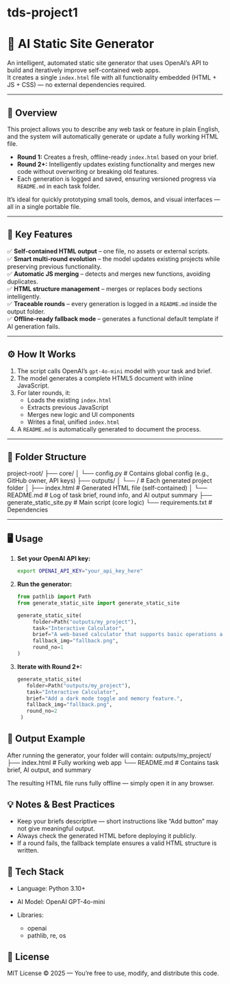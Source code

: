 # tds-project1

# 🧠 AI Static Site Generator

An intelligent, automated static site generator that uses OpenAI’s API to build and iteratively improve self-contained web apps.  
It creates a single `index.html` file with all functionality embedded (HTML + JS + CSS) — no external dependencies required.

---

## 🚀 Overview

This project allows you to describe any web task or feature in plain English, and the system will automatically generate or update a fully working HTML file.

- **Round 1:** Creates a fresh, offline-ready `index.html` based on your brief.  
- **Round 2+:** Intelligently updates existing functionality and merges new code without overwriting or breaking old features.  
- Each generation is logged and saved, ensuring versioned progress via `README.md` in each task folder.

It’s ideal for quickly prototyping small tools, demos, and visual interfaces — all in a single portable file.

---

## 🧩 Key Features

✅ **Self-contained HTML output** – one file, no assets or external scripts.  
✅ **Smart multi-round evolution** – the model updates existing projects while preserving previous functionality.  
✅ **Automatic JS merging** – detects and merges new functions, avoiding duplicates.  
✅ **HTML structure management** – merges or replaces body sections intelligently.  
✅ **Traceable rounds** – every generation is logged in a `README.md` inside the output folder.  
✅ **Offline-ready fallback mode** – generates a functional default template if AI generation fails.

---

## ⚙️ How It Works

1. The script calls OpenAI’s `gpt-4o-mini` model with your task and brief.
2. The model generates a complete HTML5 document with inline JavaScript.
3. For later rounds, it:
   - Loads the existing `index.html`
   - Extracts previous JavaScript
   - Merges new logic and UI components
   - Writes a final, unified `index.html`
4. A `README.md` is automatically generated to document the process.

---

## 🧰 Folder Structure

project-root/
├── core/
│ └── config.py # Contains global config (e.g., GitHub owner, API keys)
├── outputs/
│ └── <task-name>/ # Each generated project folder
│ ├── index.html # Generated HTML file (self-contained)
│ └── README.md # Log of task brief, round info, and AI output summary
├── generate_static_site.py # Main script (core logic)
└── requirements.txt # Dependencies


---

## 🖥️ Usage

1. **Set your OpenAI API key:**
   ```bash
   export OPENAI_API_KEY="your_api_key_here"

2. **Run the generator:**
   ```python
   from pathlib import Path
   from generate_static_site import generate_static_site

   generate_static_site(
        folder=Path("outputs/my_project"),
        task="Interactive Calculator",
        brief="A web-based calculator that supports basic operations and keyboard input.",
        fallback_img="fallback.png",
        round_no=1
   )

3. **Iterate with Round 2+:**
   ```python
   generate_static_site(
      folder=Path("outputs/my_project"),
      task="Interactive Calculator",
      brief="Add a dark mode toggle and memory feature.",
      fallback_img="fallback.png",
      round_no=2
    )

## 🧾 Output Example

After running the generator, your folder will contain:
outputs/my_project/
├── index.html   # Fully working web app
└── README.md    # Contains task brief, AI output, and summary

The resulting HTML file runs fully offline — simply open it in any browser.

## 💡 Notes & Best Practices

- Keep your briefs descriptive — short instructions like “Add button” may not give meaningful output.
- Always check the generated HTML before deploying it publicly.
- If a round fails, the fallback template ensures a valid HTML structure is written.

## 🧱 Tech Stack

- Language: Python 3.10+
- AI Model: OpenAI GPT-4o-mini

- Libraries:
    - openai
    - pathlib, re, os

## 📜 License

MIT License © 2025 — You’re free to use, modify, and distribute this code.
